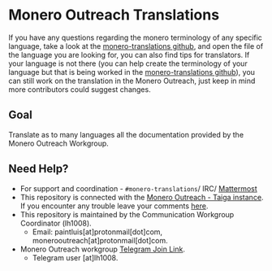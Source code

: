 # Monero Outreach Translations

If you have any questions regarding the monero terminology of any specific language, take a look at the [monero-translations github](https://github.com/monero-ecosystem/monero-translations), and open the file of the language you are looking for, you can also find tips for translators. If your language is not there (you can help create the terminology of your language but that is being worked in the [monero-translations github](https://github.com/monero-ecosystem/monero-translations)), you can still work on the translation in the Monero Outreach, just keep in mind more contributors could suggest changes. 

## Goal

Translate as to many languages all the documentation provided by the Monero Outreach Workgroup.

## Need Help?

 - For support and coordination - `#monero-translations`/ IRC/ [Mattermost](https://mattermost.getmonero.org/monero/channels/monero-translations)
 - This repository is connected with the [Monero Outreach - Taiga instance](https://taiga.getmonero.org/project/xmrhaelan-monero-public-relations/). If you encounter any trouble leave your comments [here](https://taiga.getmonero.org/project/xmrhaelan-monero-public-relations/us/48?kanban-status=317).
 - This repository is maintained by the Communication Workgroup Coordinator (lh1008). 
	* Email: paintluis[at]protonmail[dot]com, monerooutreach[at]protonmail[dot]com.
 - Monero Outreach workgroup [Telegram Join Link](https://t.me/joinchat/DM8-zRAVi-tEx-1PEltAIg).
	* Telegram user [at]lh1008.
 

